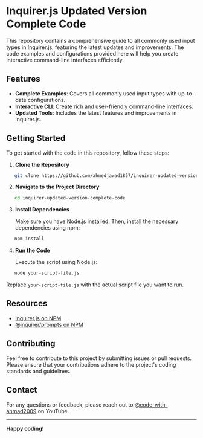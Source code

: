 # Inquirer.js Updated Version Complete Code

This repository contains a comprehensive guide to all commonly used input types in Inquirer.js, featuring the latest updates and improvements. The code examples and configurations provided here will help you create interactive command-line interfaces efficiently.

## Features

- **Complete Examples**: Covers all commonly used input types with up-to-date configurations.
- **Interactive CLI**: Create rich and user-friendly command-line interfaces.
- **Updated Tools**: Includes the latest features and improvements in Inquirer.js.

## Getting Started

To get started with the code in this repository, follow these steps:

1. **Clone the Repository**

```bash
   git clone https://github.com/ahmedjawad1857/inquirer-updated-version-complete-code.git
```

2. **Navigate to the Project Directory**

```bash
   cd inquirer-updated-version-complete-code
```

3. **Install Dependencies**

   Make sure you have [Node.js](https://nodejs.org/) installed. Then, install the necessary dependencies using npm:

```bash
   npm install
```

4. **Run the Code**

   Execute the script using Node.js:

```bash
   node your-script-file.js
```

Replace `your-script-file.js` with the actual script file you want to run.

## Resources

- [Inquirer.js on NPM](https://www.npmjs.com/package/inquirer)
- [@inquirer/prompts on NPM](https://www.npmjs.com/package/@inquirer/prompts)

## Contributing

Feel free to contribute to this project by submitting issues or pull requests. Please ensure that your contributions adhere to the project's coding standards and guidelines.

## Contact

For any questions or feedback, please reach out to [@code-with-ahmad2009](https://www.youtube.com/@code-with-ahmad2009) on YouTube.

---

**Happy coding!**
